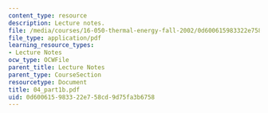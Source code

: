 ```yaml
---
content_type: resource
description: Lecture notes.
file: /media/courses/16-050-thermal-energy-fall-2002/0d600615983322e758cd9d75fa3b6758_04_part1b.pdf
file_type: application/pdf
learning_resource_types:
- Lecture Notes
ocw_type: OCWFile
parent_title: Lecture Notes
parent_type: CourseSection
resourcetype: Document
title: 04_part1b.pdf
uid: 0d600615-9833-22e7-58cd-9d75fa3b6758
---
```

